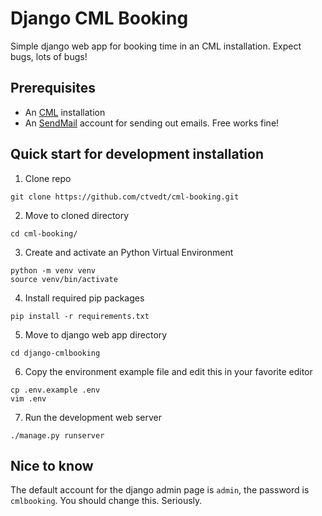 # Django CML Booking

Simple django web app for booking time in an CML installation. Expect bugs, lots of bugs!

## Prerequisites

- An [CML](https://developer.cisco.com/docs/modeling-labs) installation
- An [SendMail](https://sendgrid.com/free/) account for sending out emails. Free works fine!

## Quick start for development installation

1. Clone repo  
```
git clone https://github.com/ctvedt/cml-booking.git
```

2. Move to cloned directory  
```
cd cml-booking/
```

3. Create and activate an Python Virtual Environment  
```
python -m venv venv
source venv/bin/activate
```

4. Install required pip packages  
```
pip install -r requirements.txt
```

5. Move to django web app directory  
```
cd django-cmlbooking
```

6. Copy the environment example file and edit this in your favorite editor  
```
cp .env.example .env
vim .env
```

7. Run the development web server  
```
./manage.py runserver
```

## Nice to know

The default account for the django admin page is `admin`, the password is `cmlbooking`. You should change this. Seriously.
